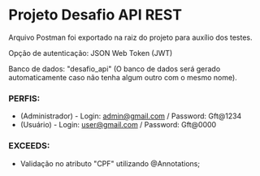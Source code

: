 # Projeto Desafio API REST
Arquivo Postman foi exportado na raiz do projeto para auxílio dos testes.

Opção de autenticação: JSON Web Token (JWT)

Banco de dados: "desafio_api" (O banco de dados será gerado automaticamente caso não tenha algum outro com o mesmo nome).

### PERFIS:
- (Administrador) - Login: admin@gmail.com / Password: Gft@1234
- (Usuário) - Login: user@gmail.com / Password: Gft@0000

### EXCEEDS:
- Validação no atributo "CPF" utilizando @Annotations;

